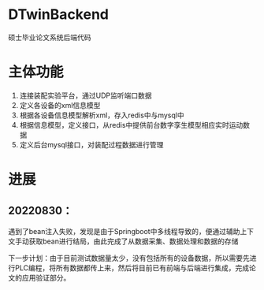 # DTwinBackend
硕士毕业论文系统后端代码

# 主体功能

1. 连接装配实验平台，通过UDP监听端口数据
2. 定义各设备的xml信息模型
3. 根据各设备信息模型解析xml，存入redis中与mysql中
4. 根据信息模型，定义接口，从redis中提供前台数字孪生模型相应实时运动数据
5. 定义后台mysql接口，对装配过程数据进行管理

# 进展

## 20220830：

遇到了bean注入失败，发现是由于Springboot中多线程导致的，便通过辅助上下文手动获取bean进行结局，由此完成了从数据采集、数据处理和数据的存储

下一步计划：由于目前测试数据量太少，没有包括所有的设备数据，所以需要先进行PLC编程，将所有数据都传上来，然后将目前已有前端与后端进行集成，完成论文的应用验证部分。
